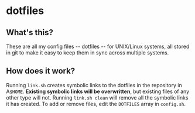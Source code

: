 dotfiles
========

What's this?
--------------------------------
These are all my config files -- dotfiles -- for  UNIX/Linux systems,
all stored in git to make it easy to keep them in sync across multiple
systems.

How does it work?
-----------------
Running `link.sh` creates symbolic links to the dotfiles in the
repository in A`$HOME`. **Existing symbolic links will be
overwritten**, but existing files of any other type will not.
Running `link.sh clean` will remove all the symbolic links it has
created.
To add or remove files, edit the `DOTFILES` array in `config.sh`.

